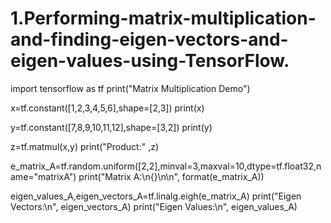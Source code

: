 # 1.Performing-matrix-multiplication-and-finding-eigen-vectors-and-eigen-values-using-TensorFlow.
import tensorflow as tf
print("Matrix Multiplication Demo")

x=tf.constant([1,2,3,4,5,6],shape=[2,3])
print(x)

y=tf.constant([7,8,9,10,11,12],shape=[3,2])
print(y)

z=tf.matmul(x,y)
print("Product:" ,z)

e_matrix_A=tf.random.uniform([2,2],minval=3,maxval=10,dtype=tf.float32,name="matrixA")
print("Matrix A:\n{}\n\n", format(e_matrix_A))

eigen_values_A,eigen_vectors_A=tf.linalg.eigh(e_matrix_A)
print("Eigen Vectors:\n", eigen_vectors_A)
print("Eigen Values:\n", eigen_values_A)

